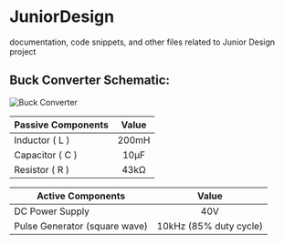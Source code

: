 # JuniorDesign
documentation, code snippets, and other files related to Junior Design project

## Buck Converter Schematic:
![Buck Converter](https://github.com/RocketDan11/JuniorDesign/blob/master/images/buck-converter-schematic.PNG)

| Passive Components | Value | 
| -------- | :------: |
| Inductor ( L ) | 200mH |
| Capacitor ( C ) | 10&micro;F |
| Resistor ( R ) | 43k&ohm; |

| Active Components | Value | 
| -------- | :------: |
| DC Power Supply | 40V |
| Pulse Generator (square wave) | 10kHz (85% duty cycle) |
